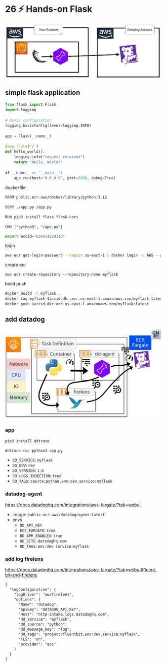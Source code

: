 # 26 ⚡ Hands-on Flask

![](../imgs/bdf45bcdbd734532b5ed30539d6f32ad.png)

## simple flask application

```python
from flask import Flask
import logging

# Basic configuration
logging.basicConfig(level=logging.INFO)

app = Flask(__name__)

@app.route('/')
def hello_world():
    logging.info("request received") 
    return 'Hello, World!'

if __name__ == '__main__':
    app.run(host='0.0.0.0', port=5000, debug=True)
```

dockerfile

```
FROM public.ecr.aws/docker/library/python:3.12

COPY ./app.py /app.py

RUN pip3 install flask flask-cors

CMD ["python3", "/app.py"]
```

```bash
export accid="654654299310"
```

login
```bash
aws ecr get-login-password --region us-east-1 | docker login -u AWS --password-stdin $accid.dkr.ecr.us-east-1.amazonaws.com
```

create ecr
```
aws ecr create-repository --repository-name myflask
```

build push
```bash
docker build -t myflask .
docker tag myflask $accid.dkr.ecr.us-east-1.amazonaws.com/myflask:latest
docker push $accid.dkr.ecr.us-east-1.amazonaws.com/myflask:latest
```

## add datadog

![](../imgs/40a088b604ff4415aa66b01ac28bd05b.png)

### app

`pip3 install ddtrace`

`ddtrace-run python3 app.py`

* `DD_SERVICE`: `myflask`
* `DD_ENV`: `dev`
* `DD_VERSION`: `1.0`
* `DD_LOGS_INJECTION`: `true`
* `DD_TAGS`: `source:python,env:dev,service:myflask`

### datadog-agent

https://docs.datadoghq.com/integrations/aws-fargate/?tab=webui

* image: `public.ecr.aws/datadog/agent:latest`
* envs
  * `DD_API_KEY`
  * `ECS_FARGATE`: `true`
  * `DD_APM_ENABLED`: `true`
  * `DD_SITE`: `datadoghq.com`
  * `DD_TAGS`: `env:dev service:myflask`

### add log firelens

https://docs.datadoghq.com/integrations/aws-fargate/?tab=webui#fluent-bit-and-firelens

```
{
  "logConfiguration": {
    "logDriver": "awsfirelens",
    "options": {
      "Name": "datadog",
      "apikey": "DATADOG_API_KEY",
      "Host": "http-intake.logs.datadoghq.com",
      "dd_service": "myflask",
      "dd_source": "python",
      "dd_message_key": "log",
      "dd_tags": "project:fluentbit,env:dev,service:myflask",
      "TLS": "on",
      "provider": "ecs"
    }
  }
}
```


